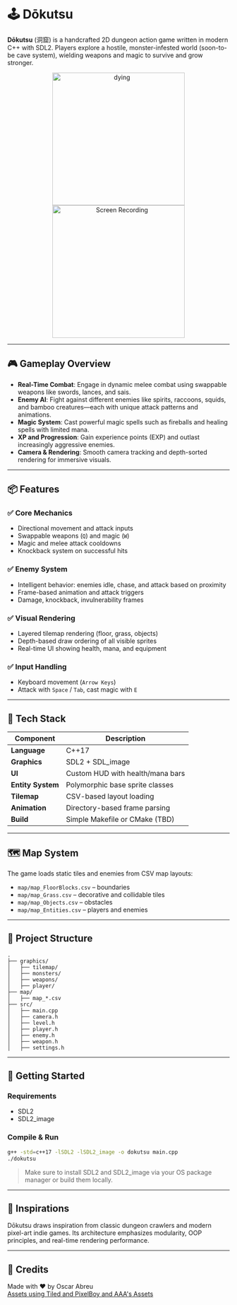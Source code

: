 # 🕹️ Dōkutsu

**Dōkutsu** (洞窟) is a handcrafted 2D dungeon action game written in modern C++ with SDL2. Players explore a hostile, monster-infested world (soon-to-be cave system), wielding weapons and magic to survive and grow stronger.

<p align="center">
  <img src="https://github.com/user-attachments/assets/be55369a-0f7b-4e82-a008-a03845387389" alt="dying" height="300"/>
  <img src="https://github.com/user-attachments/assets/d266e37b-82f6-4054-a808-efa5017b41a8" alt="Screen Recording" height="300"/>
</p>

---

## 🎮 Gameplay Overview

- **Real-Time Combat**: Engage in dynamic melee combat using swappable weapons like swords, lances, and sais.
- **Enemy AI**: Fight against different enemies like spirits, raccoons, squids, and bamboo creatures—each with unique attack patterns and animations.
- **Magic System**: Cast powerful magic spells such as fireballs and healing spells with limited mana.
- **XP and Progression**: Gain experience points (EXP) and outlast increasingly aggressive enemies.
- **Camera & Rendering**: Smooth camera tracking and depth-sorted rendering for immersive visuals.

---

## 📦 Features

### ✅ Core Mechanics
- Directional movement and attack inputs
- Swappable weapons (`Q`) and magic (`W`)
- Magic and melee attack cooldowns
- Knockback system on successful hits

### ✅ Enemy System
- Intelligent behavior: enemies idle, chase, and attack based on proximity
- Frame-based animation and attack triggers
- Damage, knockback, invulnerability frames

### ✅ Visual Rendering
- Layered tilemap rendering (floor, grass, objects)
- Depth-based draw ordering of all visible sprites
- Real-time UI showing health, mana, and equipment

### ✅ Input Handling
- Keyboard movement (`Arrow Keys`)
- Attack with `Space` / `Tab`, cast magic with `E`

---

## 🔧 Tech Stack

| Component      | Description                        |
|----------------|------------------------------------|
| **Language**   | C++17                              |
| **Graphics**   | SDL2 + SDL_image                   |
| **UI**         | Custom HUD with health/mana bars   |
| **Entity System** | Polymorphic base sprite classes |
| **Tilemap**    | CSV-based layout loading           |
| **Animation**  | Directory-based frame parsing      |
| **Build**      | Simple Makefile or CMake (TBD)     |

---

## 🗺️ Map System

The game loads static tiles and enemies from CSV map layouts:
- `map/map_FloorBlocks.csv` – boundaries
- `map/map_Grass.csv` – decorative and collidable tiles
- `map/map_Objects.csv` – obstacles
- `map/map_Entities.csv` – players and enemies

---

## 📁 Project Structure

```
.
├── graphics/
│   ├── tilemap/
│   ├── monsters/
│   ├── weapons/
│   ├── player/
├── map/
│   ├── map_*.csv
├── src/
│   ├── main.cpp
│   ├── camera.h
│   ├── level.h
│   ├── player.h
│   ├── enemy.h
│   ├── weapon.h
│   ├── settings.h
```

---

## 🚀 Getting Started

### Requirements

- SDL2
- SDL2_image

### Compile & Run

```bash
g++ -std=c++17 -lSDL2 -lSDL2_image -o dokutsu main.cpp
./dokutsu
```

> Make sure to install SDL2 and SDL2_image via your OS package manager or build them locally.

---

## 🧠 Inspirations

Dōkutsu draws inspiration from classic dungeon crawlers and modern pixel-art indie games. Its architecture emphasizes modularity, OOP principles, and real-time rendering performance.

---


## 🙌 Credits

Made with ❤️ by Oscar Abreu <br>
[Assets using Tiled and PixelBoy and AAA's Assets](https://pixel-boy.itch.io/ninja-adventure-asset-pack)
